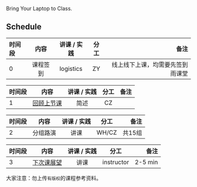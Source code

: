 
Bring Your Laptop to Class. 

## Schedule

|时间段   |  内容    | 讲课 / 实践     |  分工  |  备注       |
| :---    |   :----:    |   :----:    |    :----:    | ---: |
|   0     |  课程签到    |  logistics   |     ZY     |   线上线下上课，均需要先签到雨课堂     |


|时间段     |  内容    | 讲课 / 实践     |  分工  |备注       |
| :---     |   :----:   |   :----:    |    :----:    | ---: |
|    1     | [回顾上节课](../WW5/WW5-Plan.md)   |  简述 | CZ |        |


|时间段     |  内容    | 讲课 / 实践     |  分工  |备注       |
| :---     |   :----:    |   :----:    |    :----:    |       ---: |
|    2     | 分组路演 | 讲课   |   WH/CZ    |     共15组       |
 
 

|时间段     |  内容    | 讲课 / 实践     |  分工  |备注       |
| :---     |   :----:    |   :----:    |    :----:    |       ---: |
|    3     | [下次课展望](../WW7/WW7-Plan.md)     |  讲课   |  instructor  |   2-5 min   |


大家注意：勿上传``有版权``的课程参考资料。
